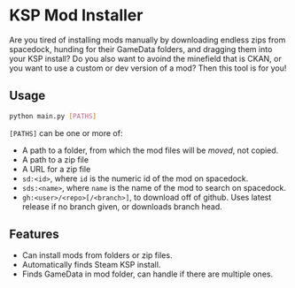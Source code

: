 # KSP Mod Installer

Are you tired of installing mods manually by downloading endless zips from 
spacedock, hunding for their GameData folders, and dragging them into your
KSP install? Do you also want to avoind the minefield that is CKAN, or you want
to use a custom or dev version of a mod? Then this tool is for you!

## Usage

```bash
python main.py [PATHS]
```

`[PATHS]` can be one or more of:
- A path to a folder, from which the mod files will be *moved*, not copied.
- A path to a zip file
- A URL for a zip file
- `sd:<id>`, where `id` is the numeric id of the mod on spacedock.
- `sds:<name>`, where `name` is the name of the mod to search on spacedock.
- `gh:<user>/<repo>[/<branch>]`, to download off of github. Uses latest
  release if no branch given, or downloads branch head. 

## Features

- Can install mods from folders or zip files.
- Automatically finds Steam KSP install.
- Finds GameData in mod folder, can handle if there are multiple ones.

